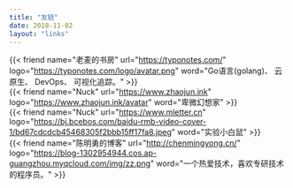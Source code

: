 ```yaml
---
title: "友链"
date: 2018-11-02
layout: "links"
---
```

{{< friend name="老麦的书房" url="https://typonotes.com/" logo="https://typonotes.com/logo/avatar.png" word="Go语言(golang)、 云原生、 DevOps、 可视化追踪。" >}}  
{{< friend name="Nuck" url="https://www.zhaojun.ink" logo="https://www.zhaojun.ink/avatar" word="卑微幻想家" >}}  
{{< friend name="Nuck" url="https://www.mletter.cn" logo="https://bj.bcebos.com/baidu-rmb-video-cover-1/bd67cdcdcb45468305f2bbb15ff17fa8.jpeg" word="实验小白鼠" >}}  
{{< friend name="陈明勇的博客" url="http://chenmingyong.cn/" logo="https://blog-1302954944.cos.ap-guangzhou.myqcloud.com/img/zz.png" word="一个热爱技术，喜欢专研技术的程序员。" >}} 
